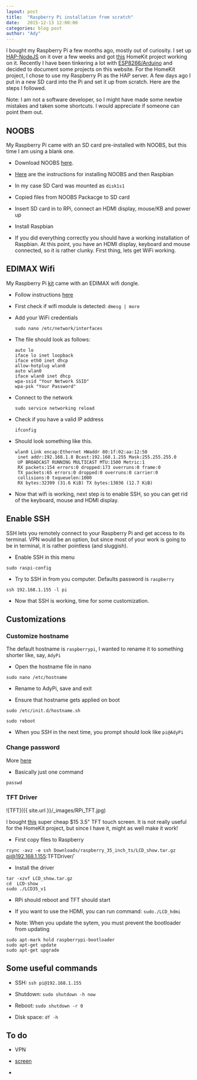 ```yaml
---
layout: post
title:  "Raspberry Pi installation from scratch"
date:   2015-12-13 12:00:00
categories: blog post
author: "Ady"
---
```


I bought my Raspberry Pi a few months ago, mostly out of curiosity. I set up [HAP-NodeJS](https://github.com/KhaosT/HAP-NodeJS) on it over a few weeks and got [this](https://www.instagram.com/p/6L7hbpEdT4/?taken-by=adysan) HomeKit project working on it. Recently I have been tinkering a lot with [ESP8266/Arduino](https://github.com/esp8266/Arduino) and decided to document some projects on this website. For the HomeKit project, I chose to use my Raspberry Pi as the HAP server. A few days ago I put in a new SD card into the Pi and set it up from scratch. Here are the steps I followed.

Note: I am not a software developer, so I might have made some newbie mistakes and taken some shortcuts. I would appreciate if someone can point them out.

## NOOBS 

My Raspberry Pi came with an SD card pre-installed with NOOBS, but this time I am using a blank one. 

- Download NOOBS [here](https://www.raspberrypi.org/downloads/noobs/).

- [Here](https://www.raspberrypi.org/documentation/installation/installing-images/mac.md) are the instructions for installing NOOBS and then Raspbian
	 
 - In my case SD Card was mounted as `disk1s1` 
	
 - Copied files from NOOBS Packacge to SD card

 -  Insert SD card in to RPi, connect an HDMI display, mouse/KB and power up
	
 - Install Raspbian

- If you did everything correctly you should have a working installation of Raspbian. At this point, you have an HDMI display, keyboard and mouse connected, so it is rather clunky. First thing, lets get WiFi working.

## EDIMAX Wifi

My Raspberry Pi [kit](http://www.amazon.com/gp/product/B00MV6TAJI?) came with an EDIMAX wifi dongle. 

- Follow instructions [here](http://raspberrypihq.com/how-to-add-wifi-to-the-raspberry-pi/)
 - First check if wifi module is detected: `dmesg | more`
 - Add your WiFi credentials

	`sudo nano /etc/network/interfaces`

 - The file should look as follows:

	```
	auto lo
	iface lo inet loopback
	iface eth0 inet dhcp
	allow-hotplug wlan0
	auto wlan0
	iface wlan0 inet dhcp
  	wpa-ssid "Your Network SSID"
  	wpa-psk "Your Password"
	```
 	
 - Connect to the network

	`sudo service networking reload`

 - Check if you have a valid IP address

	`ifconfig`

 - Should look something like this.

	```
	wlan0 Link encap:Ethernet HWaddr 80:1f:02:aa:12:58
     inet addr:192.168.1.8 Bcast:192.168.1.255 Mask:255.255.255.0
     UP BROADCAST RUNNING MULTICAST MTU:1500 Metric:1
     RX packets:154 errors:0 dropped:173 overruns:0 frame:0
     TX packets:65 errors:0 dropped:0 overruns:0 carrier:0
     collisions:0 txqueuelen:1000
     RX bytes:32399 (31.6 KiB) TX bytes:13036 (12.7 KiB)
   	```

- Now that wifi is working, next step is to enable SSH, so you can get rid of the keyboard, mouse and HDMI display.

## Enable SSH

SSH lets you remotely connect to your Raspberry Pi and get access to its terminal. VPN would be an option, but since most of your work is going to be in terminal, it is rather pointless (and sluggish).

- Enable SSH in this menu

 `sudo raspi-config`

- Try to SSH in from you computer. Defaults password is `raspberry`

 `ssh 192.168.1.155 -l pi`

- Now that SSH is working, time for some customization.

## Customizations

### Customize hostname

The default hostname is `raspberrypi`, I wanted to rename it to something shorter like, say, `AdyPi`

- Open the hostname file in nano
 
 `sudo nano /etc/hostname`

- Rename to AdyPi, save and exit

- Ensure that hostname gets applied on boot

 `sudo /etc/init.d/hostname.sh`

 `sudo reboot`

- When you SSH in the next time, you prompt should look like `pi@AdyPi`

### Change password

More [here](https://www.raspberrypi.org/documentation/linux/usage/users.md)

 - Basically just one command

 `passwd`

### TFT Driver

![TFT]({{ site.url }}/_images/RPi_TFT.jpg)

I bought [this](http://www.aliexpress.com/item/Best-Price-Original-3-5-LCD-TFT-Touch-Screen-Display-for-Raspberry-Pi-2-Model/32443379727.html) super cheap $15 3.5" TFT touch screen. It is not really useful for the HomeKit project, but since I have it, might as well make it work!

- First copy files to Raspberry

 `rsync -avz -e ssh Downloads/raspberry_35_inch_ts/LCD_show.tar.gz `pi@192.168.1.155:TFTDriver/`

- Install the driver

 ```
 tar -xzvf LCD_show.tar.gz
 cd  LCD-show
 sudo ./LCD35_v1
 ```

- RPi should reboot and TFT should start

- If you want to use the HDMI, you can run command: `sudo./LCD_hdmi`

- Note: When you update the sytem, you must prevent the bootloader from updating

 ```
 sudo apt-mark hold raspberrypi-bootloader
 sudo apt-get update
 sudo apt-get upgrade
 ```

## Some useful commands

- SSH: `ssh pi@192.168.1.155`

- Shutdown: `sudo shutdown -h now`

- Reboot: `sudo shutdown -r 0`

- Disk space: `df -h`

## To do

- VPN

- [screen](http://www.gnu.org/software/screen/manual/screen.html)

- 